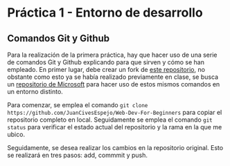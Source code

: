 # Práctica 1 - Entorno de desarrollo

## Comandos Git y Github

Para la realización de la primera práctica, hay que hacer uso de una serie de comandos Git y Github explicando para que sirven y cómo se han empleado. En primer lugar, debe crear un fork de [este repositorio](https://github.com/gitt-3-pat/p1), no obstante como esto ya se había realizado previamente en clase, se busca un [repositorio de Microsoft](https://github.com/JuanCivesEspejo/Web-Dev-For-Beginners) para hacer uso de estos mismos comandos en un entorno distinto. 

Para comenzar, se emplea el comando `git clone https://github.com/JuanCivesEspejo/Web-Dev-For-Beginners` para copiar el repositorio completo en local. Seguidamente se emplea el comando `git status` para verificar el estado actual del repositorio y la rama en la que me ubico.

Seguidamente, se desea realizar los cambios en la repositorio original. Esto se realizará en tres pasos: add, commmit y push. 
